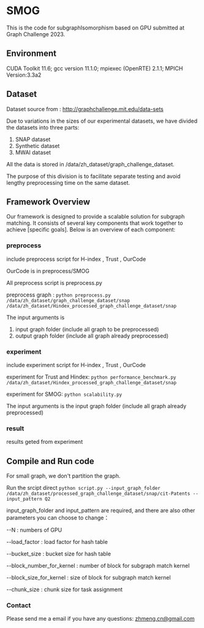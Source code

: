 # SMOG
This is the code for subgraphIsomorphism based on GPU submitted at Graph Challenge 2023.

## Environment

CUDA Toolkit 11.6; gcc version 11.1.0; mpiexec (OpenRTE) 2.1.1; MPICH Version:3.3a2

## Dataset

Dataset source from : http://graphchallenge.mit.edu/data-sets

Due to variations in the sizes of our experimental datasets, we have divided the datasets into three parts:

1. SNAP dataset
2. Synthetic dataset
3. MWAI dataset

All the data is stored in /data/zh_dataset/graph_challenge_dataset.

The purpose of this division is to facilitate separate testing and avoid lengthy preprocessing time on the same dataset.

## Framework Overview

Our framework is designed to provide a scalable solution for subgraph matching. It consists of several key components that work together to achieve [specific goals]. Below is an overview of each component:

### preprocess 

include preprocess script for H-index , Trust , OurCode

OurCode is in preprocess/SMOG

All preprocess script is preprocess.py

preprocess graph : 
    `python preprocess.py /data/zh_dataset/graph_challenge_dataset/snap /data/zh_dataset/Hindex_processed_graph_challenge_dataset/snap`

The input arguments is 
1. input graph folder (include all graph to be preprocessed)
2. output graph folder (include all graph already preprocessed)

### experiment 
include experiment script for H-index , Trust , OurCode

experiment for Trust and Hindex: 
    `python performance_benchmark.py /data/zh_dataset/Hindex_processed_graph_challenge_dataset/snap`

experiment for SMOG:
    `python scalability.py`

The input arguments is the input graph folder (include all graph already preprocessed)

### result 
results geted from experiment

## Compile and Run code
For small graph, we don't partition the graph. 

Run the srcipt direct
    `python script.py --input_graph_folder /data/zh_dataset/processed_graph_challenge_dataset/snap/cit-Patents --input_pattern Q2`

input_graph_folder and input_pattern are required, and there are also other parameters you can choose to change：

--N : numbers of GPU

--load_factor : load factor for hash table

--bucket_size : bucket size for hash table

--block_number_for_kernel : number of block for subgraph match kernel

--block_size_for_kernel : size of block for subgraph match kernel

--chunk_size : chunk size for task assignment

### Contact
Please send me a email if you have any questions: zhmeng.cn@gmail.com
